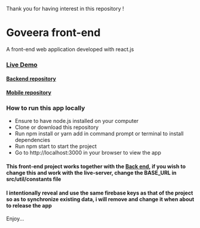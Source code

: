 Thank you for having interest in this repository !

# Goveera front-end

A front-end web application developed with react.js

### [Live Demo](https://goveera-client.pages.dev "Goveera")

#### [Backend repository](https://github.com/oloyedewaris/goveera-server "Goveera")

#### [Mobile repository](https://github.com/oloyedewaris/goveera-mobile "Goveera")

### How to run this app locally

- Ensure to have node.js installed on your computer
- Clone or download this repository
- Run npm install or yarn add in command prompt or terminal to install dependencies 
- Run npm start to start the project
- Go to http://localhost:3000 in your browser to view the app

#### This front-end project works together with the [Back end](https://github.com/oloyedewaris/goveera-server "Back-end"), if you wish to change this and work with the live-server, change the BASE_URL in src/util/constants file

#### I intentionally reveal and use the same firebase keys as that of the project so as to synchronize existing data, i will remove and change it when about to release the app


Enjoy...
